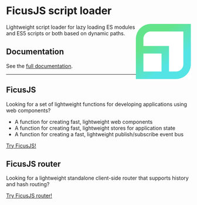 # FicusJS script loader

<img src="img/ficus-icon.svg" alt="FicusJS" width="150" align="right">

Lightweight script loader for lazy loading ES modules and ES5 scripts or both based on dynamic paths.

## Documentation

See the [full documentation](https://script.ficusjs.org).

---

## FicusJS

Looking for a set of lightweight functions for developing applications using web components?

- A function for creating fast, lightweight web components
- A function for creating fast, lightweight stores for application state
- A function for creating a fast, lightweight publish/subscribe event bus

[Try FicusJS!](https://docs.ficusjs.org)

## FicusJS router

Looking for a lightweight standalone client-side router that supports history and hash routing?

[Try FicusJS router!](https://router.ficusjs.org)
